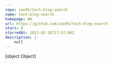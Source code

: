 ```yaml
---
repo: zao95/tech-blog-search
name: tech-blog-search
homepage: NA
url: https://github.com/zao95/tech-blog-search
stars: 8
starredAt: 2022-02-16T17:57:06Z
description: |-
    null
---
```


[object Object]
